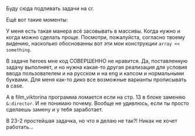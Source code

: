 Буду сюда подливать задачи на cr.

Ещё вот такие моменты:

У меня есть такая манера всё засовывать в массивы. Когда нужно и когда можно сделать проще.
Посмотри, пожалуйста, согласно твоему видению, насколько обоснованны вот эти мои конструкции `array << something`.

В задаче heroes мне код СОВЕРШЕННО не нравится. Да, поставленную задачу выполняет, и но нужна какая-то другая реализация для условия 
ввода пользователем и на русском и на eng и капсом и нормальными буквами. Для меня как-то дико все возможные варианты прописывать
в case.

А в film_viktorina программа ломается если на стр. 13 в блоке заменяю `&:director`. И не понимаю почему.
Вообще не удивлюсь, если ты просто сделаешь замену и у тебя заработает.

В 23-2 простейшая задачка, но что я делаю не так?! Никак не хочет работать...
